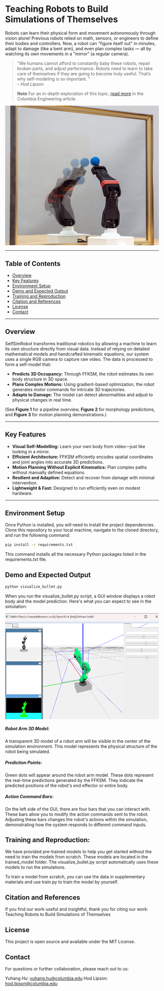 # Teaching Robots to Build Simulations of Themselves


Robots can learn their physical form and movement autonomously through vision alone! Previous robots relied on math, sensors, or engineers to define their bodies and controllers. Now, a robot can "figure itself out" in minutes, adapt to damage (like a bent arm), and even plan complex tasks — all by watching its own movements in a "mirror" (a regular camera).

> "We humans cannot afford to constantly baby these robots, repair broken parts, and adjust performance. Robots need to learn to take care of themselves if they are going to become truly useful. That’s why self-modeling is so important. 
"  
> – *Hod Lipson*
>
> **Note**
> For an in-depth exploration of this topic, [read more](https://www.engineering.columbia.edu/about/news/robots-learn-how-move-watching-themselves-0) in the Columbia Engineering article.


![image](data/robot3.jpeg)

---

## Table of Contents

- [Overview](#overview)
- [Key Features](#key-features)
- [Environment Setup](#environment-setup)
- [Demo and Expected Output](#demo-and-expected-output)
- [Training and Reproduction](#training-and-reproduction)
- [Citation and References](#citation-and-references)
- [License](#license)
- [Contact](#contact)
---
## Overview

SelfSimRobot transforms traditional robotics by allowing a machine to learn its own structure directly from visual data. Instead of relying on detailed mathematical models and handcrafted kinematic equations, our system uses a single RGB camera to capture raw video. The data is processed to form a self-model that:
- **Predicts 3D Occupancy:** Through FFKSM, the robot estimates its own body structure in 3D space.
- **Plans Complex Motions:** Using gradient-based optimization, the robot generates motor commands for intricate 3D trajectories.
- **Adapts to Damage:** The model can detect abnormalities and adjust to physical changes in real time.

(See **Figure 1** for a pipeline overview, **Figure 2** for morphology predictions, and **Figure 3** for motion planning demonstrations.)

---

## Key Features

- **Visual Self-Modelling:** Learn your own body from video—just like looking in a mirror.
- **Efficient Architecture:** FFKSM efficiently encodes spatial coordinates and joint angles into accurate 3D predictions.
- **Motion Planning Without Explicit Kinematics:** Plan complex paths without manually defined equations.
- **Resilient and Adaptive:** Detect and recover from damage with minimal intervention.
- **Lightweight & Fast:** Designed to run efficiently even on modest hardware.

---

## Environment Setup

Once Python is installed, you will need to install the project dependencies. Clone this repository to your local machine, navigate to the cloned directory, and run the following command:

```bash
pip install -r requirements.txt
```

This command installs all the necessary Python packages listed in the requirements.txt file.


## Demo and Expected Output

```bash
python visualize_bullet.py
```

When you run the visualize_bullet.py script, a GUI window displays a robot body and the model prediction. Here's what you can expect to see in the simulation:

![image](data/sim_robot1.png)

##### Robot Arm 3D Model:
A transparent 3D model of a robot arm will be visible in the center of the simulation environment. This model represents the physical structure of the robot being simulated.

##### Prediction Points: 
Green dots will appear around the robot arm model. These dots represent the real-time predictions generated by the FFKSM. They indicate the predicted positions of the robot's end effector or entire body.

##### Action Command Bars:
On the left side of the GUI, there are four bars that you can interact with. These bars allow you to modify the action commands sent to the robot. Adjusting these bars changes the robot's actions within the simulation, demonstrating how the system responds to different command inputs.

## Training and Reproduction:
We have provided pre-trained models to help you get started without the need to train the models from scratch. These models are located in the trained_model folder. The visualize_bullet.py script automatically uses these models to run the simulations.

To train a model from scratch, you can use the data in supplementary materials and use train.py to train the model by yourself.

## Citation and References
If you find our work useful and insightful, thank you for citing our work:
Teaching Robots to Build Simulations of Themselves


## License
This project is open source and available under the MIT License.

## Contact
For questions or further collaboration, please reach out to us:

Yuhang Hu: yuhang.hu@columbia.edu
Hod Lipson: hod.lipson@columbia.edu
